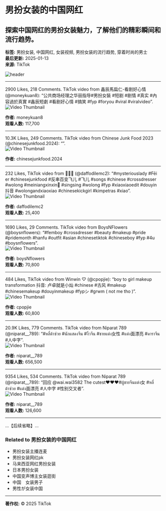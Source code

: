 # 男扮女装的中国网红

## 探索中国网红的男扮女装魅力，了解他们的精彩瞬间和流行趋势。 
**标签:** 男扮女装, 中国网红, 女装视频, 男扮女装的流行趋势, 穿着时尚的男士  
**最后更新:** 2025-01-13  
**来源:** TikTok  

![header](https://lf16-tiktok-web.tiktokcdn-us.com/obj/tiktok-web-tx/tiktok/webapp/main/webapp-desktop-islands/021d2ed936cbb9f7033f.png)

---

2900 Likes, 218 Comments. TikTok video from 鑫辰馬扁仁-看剧好心情 (@moneykuan8): “公共商场经理之华丽指导#男扮女裝 #短剧 #剧情 #真实 #內容過於真實 #鑫辰短劇 #看剧好心情 #搞笑 #fyp #foryou #viral #viralvideo”.  
![Video Thumbnail](https://p16-sign-va.tiktokcdn.com/tos-maliva-p-0068/9f6a9120eb5c49eb842172e937fd6289_1729173846~tplv-photomode-zoomcover:720:720.jpeg?lk3s=b59d6b55&x-expires=1737014400&x-signature=5IcibTa2UNnUBEUgrxOHah%2Bkz4A%3D&shp=b59d6b55&shcp=-)  

**作者:** moneykuan8  
**观看人数:** 117,700  

---

10.3K Likes, 249 Comments. TikTok video from Chinese Junk Food 2023 (@chinesejunkfood.2024): “”.  
![Video Thumbnail](https://p19-pu-sign-useast8.tiktokcdn-us.com/tos-useast5-p-0068-tx/oczBY4gXRgnIAefNkSVAsFeGhGGvAeHAEOiQn9~tplv-photomode-zoomcover:720:720.jpeg?lk3s=b59d6b55&x-expires=1737014400&x-signature=Hm2IusQ6r9ed5EGvUoMLMbr%2Fejs%3D&shp=b59d6b55&shcp=-)  

**作者:** chinesejunkfood.2024  

---

232 Likes, TikTok video from 🌈🌈🌈 (@daffodilemc2): “#mysteriouslady #Fēi er #chinesejunkfood  #反串百变飞儿  #飞儿  #songs #chinese #crossdresser #wolong #meiniangxinxin🌈 #singsing #wolong #fyp #xiaoxiaoedit #douyin抖音 #wolongandxiaoxiao #chinesekickgirl  #kimpetras #xiao”.  
![Video Thumbnail](https://p16-sign-va.tiktokcdn.com/tos-maliva-p-0068/osMI45LteEGTD9AAYfUgeJIWKaI7j68CSg6IQC~tplv-photomode-zoomcover:720:720.jpeg?lk3s=b59d6b55&x-expires=1737014400&x-signature=nqSx196foUiuGD1y7Uv27kvsfgg%3D&shp=b59d6b55&shcp=-)  

**作者:** daffodilemc2  
**观看人数:** 25,400  

---

1690 Likes, 29 Comments. TikTok video from BoysNFlowers (@boysnflowers): “#femboy #crossdresser #beauty #makeup #pride #pridemonth #hanfu #outfit #asian #chinesetiktok #chineseboy #fyp #4u #boysnflowers”.  
![Video Thumbnail](https://p16-sign-va.tiktokcdn.com/tos-maliva-p-0068/dbb202a6393041c2931aab77de2513f8~tplv-photomode-zoomcover:720:720.jpeg?lk3s=b59d6b55&x-expires=1737014400&x-signature=dflI6zCRRrrF0TSMBRaZSwdX3ps%3D&shp=b59d6b55&shcp=-)  

**作者:** boysNflowers  
**观看人数:** 70,800  

---

484 Likes, TikTok video from Winwin ♡ (@cpopjie): “boy to girl makeup transformation 抖音: 卢卓就是小灿 #chinese #古风 #makeup #chinesemakeup #douyinmakeup #fypシ #grwm ( not me tho )”.  
![Video Thumbnail](https://p16-sign-va.tiktokcdn-us.com/tos-useast5-p-0068-tx/5cd25a1273914675879a310083decb5d_1670617975~tplv-photomode-zoomcover:720:720.jpeg?lk3s=b59d6b55&x-expires=1737014400&x-signature=5A4gpUxTXUFdfCJzq97QtzKL2to%3D&shp=b59d6b55&shcp=-)  

**作者:** cpopjie  
**观看人数:** 60,800  

---

20.9K Likes, 779 Comments. TikTok video from Niparat 789 (@niparat__789): “#หลี่ต้าซ่วย #นักแสดงจีน #งิ้วจีน #ชายแต่ง女性 #แต่ง面漂亮 #ดาราจีน #人中字”.  
![Video Thumbnail](https://p16-sign-sg.tiktokcdn.com/tos-alisg-p-0037/os6KLAvbyUAFYEInBSFfBCg3fIOACAEqRADvEh~tplv-photomode-zoomcover:720:720.jpeg?lk3s=b59d6b55&x-expires=1737014400&x-signature=2Qu5ymGWOu26BvPYe9nG3qxEkgI%3D&shp=b59d6b55&shcp=-)  

**作者:** niparat__789  
**观看人数:** 656,500  

---

9354 Likes, 534 Comments. TikTok video from Niparat 789 (@niparat__789): “回应 @wai.wai3582 The cutest♥️♥️♥️#ผู้ชายจีนแต่ง女 #หลี่ต้าซ่วย #แต่ง面漂亮 #人中字 #性别交叉者”.  
![Video Thumbnail](https://p16-sign-sg.tiktokcdn.com/tos-alisg-p-0037/owwxtbgcfAE3nBBbADRnoGCKYEBUFEArmWAIIe~tplv-tiktok-logom-rs:tos-alisg-i-0068/ocGWzDc2IAUt5JAE1BYEj5BA3EBRgAFZnxCfkf:720:720.jpeg?lk3s=b59d6b55&x-expires=1737014400&x-signature=lkqvaXSYF11oCofQWAD0H9uCJ1s%3D&shp=b59d6b55&shcp=-)  

**作者:** niparat__789  
**观看人数:** 126,600  

---

...【后续省略】...

### Related to 男扮女装的中国网红

- 男扮女装主播连麦
- 男扮女装网红pk
- 马来西亚网红男扮女装
- 日本男扮女装
- 中国变声博主女装逛街
- 中国　女装男子
- 男性が女装中国


---

**著作权:** © 2025 TikTok 

<!-- tcd_original_link https://www.tiktok.com/discover/%E7%94%B7%E6%89%AE%E5%A5%B3%E8%A3%85%E7%9A%84%E4%B8%AD%E5%9B%BD%E7%BD%91%E7%BA%A2 -->
